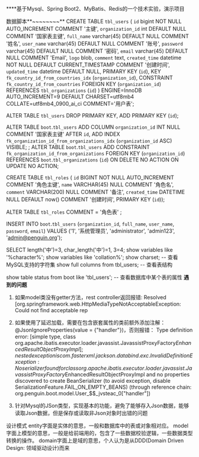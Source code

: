 ****基于Mysql、Spring Boot2、MyBatis、Redis的一个技术实验，演示项目

数据脚本**~~~~~~~~**
CREATE TABLE `tbl_users` (
`id` bigint NOT NULL AUTO_INCREMENT COMMENT '主键',
`organization_id` int DEFAULT NULL COMMENT '国家表主键',
`full_name` varchar(45) DEFAULT NULL COMMENT '姓名',
`user_name` varchar(45) DEFAULT NULL COMMENT '账号',
`password` varchar(45) DEFAULT NULL COMMENT '密码',
`email` varchar(45) DEFAULT NULL COMMENT 'Email',
`logo` blob,
`comment` text,
`created_time` datetime NOT NULL DEFAULT CURRENT_TIMESTAMP COMMENT '创建时间',
`updated_time` datetime DEFAULT NULL,
PRIMARY KEY (`id`),
KEY `fk_country_id_from_countries_idx` (`organization_id`),
CONSTRAINT `fk_country_id_from_countries` FOREIGN KEY (`organization_id`) REFERENCES `tbl_organizations` (`id`)
) ENGINE=InnoDB AUTO_INCREMENT=9 DEFAULT CHARSET=utf8mb4 COLLATE=utf8mb4_0900_ai_ci COMMENT='用户表';

ALTER TABLE `tbl_users`
DROP PRIMARY KEY,
ADD PRIMARY KEY (`id`);

ALTER TABLE `boot`.`tbl_users`
ADD COLUMN `organization_id` INT NULL COMMENT '国家表主键' AFTER `id`,
ADD INDEX `fk_organization_id_from_organizations_idx` (`organization_id` ASC) VISIBLE;
;
ALTER TABLE `boot`.`tbl_users`
ADD CONSTRAINT `fk_organization_id_from_organizations`
FOREIGN KEY (`organization_id`)
REFERENCES `boot`.`tbl_organizations` (`id`)
ON DELETE NO ACTION
ON UPDATE NO ACTION;

CREATE TABLE `tbl_roles` (
`id` BIGINT NOT NULL AUTO_INCREMENT COMMENT '角色主键',
`name` VARCHAR(45) NULL COMMENT '角色名',
`comment` VARCHAR(200) NULL COMMENT '备注',
`created_time` DATETIME NULL DEFAULT now() COMMENT '创建时间',
PRIMARY KEY (`id`));

ALTER TABLE `tbl_roles`
COMMENT = '角色表' ;

INSERT INTO `boot`.`tbl_users` (`organization_id`, `full_name`, `user_name`, `password`, `email`) VALUES ('1', '系统管理员', 'administrator', 'admin123', 'admin@penguin.org');


SELECT length('中')=3, char_length('中')=1, 3=4;
show variables like '%character%';
show variables like 'collation%';
show charset; -- 查看MySQL支持的字符集
show full columns from tbl_users; -- 查看表结构

show table status from boot like 'tbl_users'; -- 查看数据库中某个表的属性
**遇到的问题**
1. 如果model类没有getter方法，rest controller返回报错: Resolved [org.springframework.web.HttpMediaTypeNotAcceptableException: Could not find acceptable rep

2. 如果使用了延迟加载，需要在包含嵌套属性的类前额外添加注解：@JsonIgnoreProperties(value = {"handler"})，否则报错：
Type definition error: [simple type, class org.apache.ibatis.executor.loader.javassist.JavassistProxyFactory$EnhancedResultObjectProxyImpl]; nested exception is com.fasterxml.jackson.databind.exc.InvalidDefinitionException: No serializer found for class org.apache.ibatis.executor.loader.javassist.JavassistProxyFactory$EnhancedResultObjectProxyImpl and no properties discovered to create BeanSerializer (to avoid exception, disable SerializationFeature.FAIL_ON_EMPTY_BEANS) (through reference chain: org.penguin.boot.model.User_$$_jvsteac_0["handler"])

3. 针对Mysql的JSon类型，实现基本的功能，避免了能够存入Json数据，能够读取Json数据，但是保存或读取非Json对象时出错的问题

设计模式
entity字面是实体的意思，一般和数据库中的表或对象相对应。
model字面上模型的意思，一般是给前端用的，包含了一些数据校验逻辑，一些数据类型转换的操作。
domain字面上是域的意思，个人认为是从DDD(Domain Driven Design: 领域驱动设计)而来